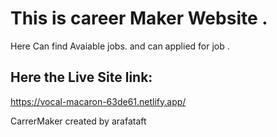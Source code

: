# This is career Maker Website .
Here Can find Avaiable jobs. and can applied for job .

## Here the Live Site link: 
https://vocal-macaron-63de61.netlify.app/


CarrerMaker created by arafataft
